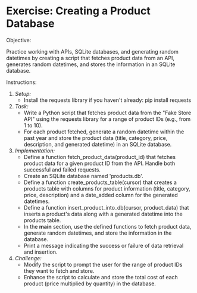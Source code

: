 # Exercise: Creating a Product Database

Objective:

Practice working with APIs, SQLite databases, and generating random datetimes by creating a script that fetches product data from an API, generates random datetimes, and stores the information in an SQLite database.

Instructions:

1. *Setup:*
   - Install the requests library if you haven't already: pip install requests
2. *Task:*
   - Write a Python script that fetches product data from the "Fake Store API" using the requests library for a range of product IDs (e.g., from 1 to 10).
   - For each product fetched, generate a random datetime within the past year and store the product data (title, category, price, description, and generated datetime) in an SQLite database.
3. *Implementation:*
   - Define a function fetch_product_data(product_id) that fetches product data for a given product ID from the API. Handle both successful and failed requests.
   - Create an SQLite database named 'products.db'.
   - Define a function create_products_table(cursor) that creates a products table with columns for product information (title, category, price, description) and a date_added column for the generated datetimes.
   - Define a function insert_product_into_db(cursor, product_data) that inserts a product's data along with a generated datetime into the products table.
   - In the __main__ section, use the defined functions to fetch product data, generate random datetimes, and store the information in the database.
   - Print a message indicating the success or failure of data retrieval and insertion.
4. *Challenge:*
   - Modify the script to prompt the user for the range of product IDs they want to fetch and store.
   - Enhance the script to calculate and store the total cost of each product (price multiplied by quantity) in the database.

